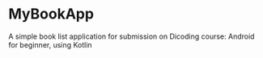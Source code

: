 # MyBookApp
 A simple book list application for submission on Dicoding course: Android for beginner, using Kotlin
